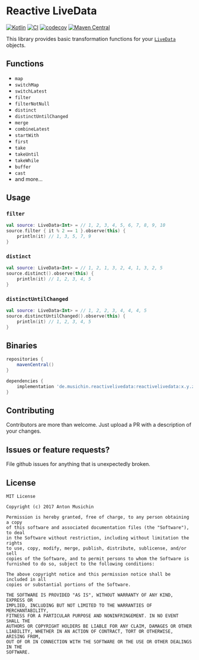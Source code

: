 # Reactive LiveData
[![Kotlin](https://img.shields.io/badge/Kotlin-1.6.10-blue.svg)](http://kotlinlang.org)
[![CI](https://github.com/musichin/ReactiveLiveData/actions/workflows/ci.yml/badge.svg)](https://github.com/musichin/ReactiveLiveData/actions/workflows/ci.yml)
[![codecov](https://codecov.io/gh/musichin/ReactiveLiveData/branch/main/graph/badge.svg?token=6M3tKXUbf3)](https://codecov.io/gh/musichin/ReactiveLiveData)
[![Maven Central](https://img.shields.io/maven-central/v/de.musichin.reactivelivedata/reactivelivedata)](https://search.maven.org/artifact/de.musichin.reactivelivedata/reactivelivedata)

This library provides basic transformation functions for your [`LiveData`](https://developer.android.com/topic/libraries/architecture/livedata.html) objects.

## Functions
* `map`
* `switchMap`
* `switchLatest`
* `filter`
* `filterNotNull`
* `distinct`
* `distinctUntilChanged`
* `merge`
* `combineLatest`
* `startWith`
* `first`
* `take`
* `takeUntil`
* `takeWhile`
* `buffer`
* `cast`
* and more...

## Usage

### `filter`
```kotlin
val source: LiveData<Int> = // 1, 2, 3, 4, 5, 6, 7, 8, 9, 10
source.filter { it % 2 == 1 }.observe(this) {
    println(it) // 1, 3, 5, 7, 9
}
```

### `distinct`
```kotlin
val source: LiveData<Int> = // 1, 2, 1, 3, 2, 4, 1, 3, 2, 5
source.distinct().observe(this) {
    println(it) // 1, 2, 3, 4, 5
}
```

### `distinctUntilChanged`
```kotlin
val source: LiveData<Int> = // 1, 2, 2, 3, 4, 4, 4, 5
source.distinctUntilChanged().observe(this) {
    println(it) // 1, 2, 3, 4, 5
}
```

## Binaries
```groovy
repositories {
    mavenCentral()
}

dependencies {
    implementation 'de.musichin.reactivelivedata:reactivelivedata:x.y.z'
}
```

## Contributing
Contributors are more than welcome. Just upload a PR with a description of your changes.

## Issues or feature requests?
File github issues for anything that is unexpectedly broken.

## License

    MIT License

    Copyright (c) 2017 Anton Musichin

    Permission is hereby granted, free of charge, to any person obtaining a copy
    of this software and associated documentation files (the "Software"), to deal
    in the Software without restriction, including without limitation the rights
    to use, copy, modify, merge, publish, distribute, sublicense, and/or sell
    copies of the Software, and to permit persons to whom the Software is
    furnished to do so, subject to the following conditions:

    The above copyright notice and this permission notice shall be included in all
    copies or substantial portions of the Software.

    THE SOFTWARE IS PROVIDED "AS IS", WITHOUT WARRANTY OF ANY KIND, EXPRESS OR
    IMPLIED, INCLUDING BUT NOT LIMITED TO THE WARRANTIES OF MERCHANTABILITY,
    FITNESS FOR A PARTICULAR PURPOSE AND NONINFRINGEMENT. IN NO EVENT SHALL THE
    AUTHORS OR COPYRIGHT HOLDERS BE LIABLE FOR ANY CLAIM, DAMAGES OR OTHER
    LIABILITY, WHETHER IN AN ACTION OF CONTRACT, TORT OR OTHERWISE, ARISING FROM,
    OUT OF OR IN CONNECTION WITH THE SOFTWARE OR THE USE OR OTHER DEALINGS IN THE
    SOFTWARE.
